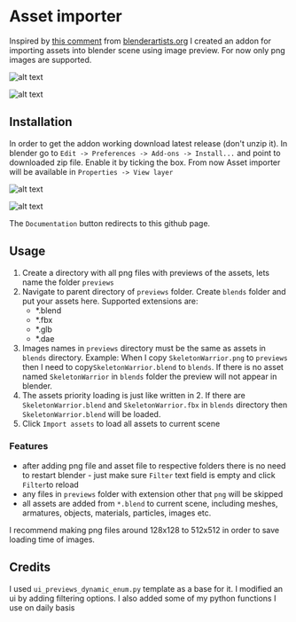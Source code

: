 # Asset importer

Inspired by [this comment](https://blenderartists.org/t/i-need-an-addon-developer-for-a-freelance-paid-job/1331305) from [blenderartists.org](blenderartists.org) I created an addon for importing assets into blender scene using image preview. For now only png images are supported.

![alt text](https://github.com/banan039pl/BlenderAssetImporter/blob/main/images/1.png)

![alt text](https://github.com/banan039pl/BlenderAssetImporter/blob/main/images/4.png)

## Installation

In order to get the addon working download latest release (don't unzip it). In blender go to `Edit -> Preferences -> Add-ons -> Install...` and point to downloaded zip file. Enable it by ticking the box. From now Asset importer will be available in `Properties -> View layer`

![alt text](https://github.com/banan039pl/BlenderAssetImporter/blob/main/images/2.png)

![alt text](https://github.com/banan039pl/BlenderAssetImporter/blob/main/images/3.png)

The `Documentation` button redirects to this github page.

## Usage

1. Create a directory with all png files with previews of the assets, lets name the folder `previews`
2. Navigate to parent directory  of `previews` folder. Create `blends` folder and put your assets here. Supported extensions are:
   - *.blend
   - *.fbx
   - *.glb
   - *.dae
3. Images names in `previews` directory must be the same as assets in `blends` directory. Example: When I copy `SkeletonWarrior.png` to `previews` then I need to copy`SkeletonWarrior.blend` to `blends`. If there is no asset named `SkeletonWarrior` in `blends` folder the preview will not appear in blender.
4. The assets priority loading is just like written in 2. If there are `SkeletonWarrior.blend` and `SkeletonWarrior.fbx` in `blends` directory then `SkeletonWarrior.blend` will be loaded.
5. Click `Import assets` to load all assets to current scene

### Features

- after adding png file and asset file to respective folders there is no need to restart blender - just make sure `Filter` text field is empty and click `Filter`to reload
- any files in `previews` folder with extension other that `png` will be skipped
- all assets are added from `*.blend` to current scene, including meshes, armatures, objects, materials, particles, images etc. 

I recommend making png files around 128x128 to 512x512 in  order to save loading time of images.

## Credits

I used `ui_previews_dynamic_enum.py` template as a base for it. I modified an ui by adding filtering options. I also added some of my python functions I use on daily basis